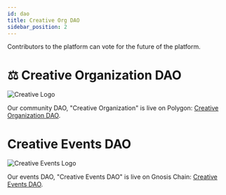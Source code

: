 ```yaml
---
id: dao
title: Creative Org DAO
sidebar_position: 2
---
```


Contributors to the platform can vote for the future of the platform.

# ⚖ Creative Organization DAO

![Creative Logo](https://creativeplatform.xyz/img/Creative_logo.png)

Our community DAO, "Creative Organization" is live on Polygon: [Creative Organization DAO](https://app.daohaus.club/dao/0x89/0xc48996a569911fd6eba1b97b6419731eed32041e).

# Creative Events DAO

![Creative Events Logo](https://creativeplatform.xyz/img/creative-events-logo.png)

Our events DAO, "Creative Events DAO" is live on Gnosis Chain: [Creative Events DAO](https://app.daohaus.club/dao/0x64/0xd68a1e4e4eeef0ea04f26a6d657cfe8b56097698).